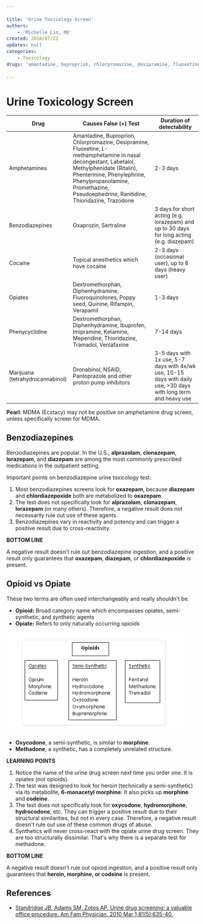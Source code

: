 ```yaml
---

title: 'Urine Toxicology Screen'
authors:
    - 'Michelle Lin, MD'
created: 2010/07/22
updates: null
categories:
    - Toxicology
drugs: 'amantadine, buproprion, chlorpromazine, desipramine, fluoxetine, labetalol, Methylphenidate, Phentermine, Phenylephrine, Phenylpropanolamine, Promethazine, Pseudoephedrine, Ranitidine, Thioridazine, trazodone, oxaprozin, sertraline, Dextromethorphan, Diphenhydramine, Quinine, Rifampin, Verapamil, Ibuprofen, Imipramine, Ketamine, Meperidine, Venlafaxine, Dronabinol, Pantoprazole, oxazepam, diazepam, chlordiazepoxide, alprazolam, clonazepam, lorazepam, morphine, codeine, hydrocodone, hydromorphone, oxycodone, oxymorphone, buprenorphine, fentanyl, methadone, tramadol'

---
```




# Urine Toxicology Screen

| **Drug** | **Causes False (+) Test** | **Duration of detectability** |
| --- | ---| --- |
| Amphetamines | Amantadine, Buproprion, Chlorpromazine, Desipramine, Fluoxetine, L-methamphetamine in nasal decongestant, Labetalol, Methylphenidate (Ritalin), Phentermine, Phenylephrine, Phenylpropanolamine, Promethazine, Pseudoephedrine, Ranitidine, Thioridazine, Trazodone | 2-3 days |
| Benzodiazepines | Oxaprozin, Sertraline | 3 days for short acting (e.g. lorazepam) and up to 30 days for long acting (e.g. diazepam) |
| Cocaine | Topical anesthetics which have cocaine | 2-3 days (occasional user), up to 8 days (heavy user) | 
| Opiates | Dextromethorphan, Diphenhydramine, Fluoroquinolones, Poppy seed, Quinine, Rifampin, Verapamil | 1-3 days |
| Phenycyclidine | Dextromethorphan, Diphenhydramine, Ibuprofen, Imipramine, Ketamine, Meperidine, Thioridazine, Tramadol, Venlafaxine | 7-14 days |
| Marijuana (tetrahydrocannabinol) | Dronabinol, NSAID, Pantoprazole and other proton pump inhibitors | 3-5 days with 1x use, 5-7 days with 4x/wk use, 10-15 days with daily use, >30 days with long term and heavy use |

**Pearl**:  MDMA (Ecstacy) may not be positive on amphetamine drug screen, unless specifically screen for MDMA. 

## Benzodiazepines

Benzodiazepines are popular. In the U.S., **alprazolam**, **clonazepam**, **lorazepam**, and **diazepam** are among the most commonly prescribed medications in the outpatient setting.

Important points on benzodiazepine urine toxicology test:

1.  Most benzodiazepines screens look for **oxazepam**, because **diazepam** and **chlordiazepoxide** both are metabolized to **oxazepam**.
2.  The test does not specifically look for **alprazolam**, **clonazepam**, **lorazepam** (or many others). Therefore, a negative result does not necessarily rule out use of these agents.
3.  Benzodiazepines vary in reactivity and potency and can trigger a positive result due to cross-reactivity.

**BOTTOM LINE**

A negative result doesn't rule out benzodiazepine ingestion, and a positive result only guarantees that **oxazepam**, **diazepam**, or **chlordiazepoxide** is present.

## Opioid vs Opiate

These two terms are often used interchangeably and really shouldn't be.

-   **Opioid:** Broad category name which encompasses opiates, semi-synthetic, and synthetic agents
-   **Opiate:** Refers to only naturally occurring opioids

![](image-1.png)
-   **Oxycodone**, a semi-synthetic, is similar to **morphine**.
-   **Methadone**, a synthetic, has a completely unrelated structure.

**LEARNING POINTS**

1.  Notice the name of the urine drug screen next time you order one. It is opiates (not opioids).
2.  The test was designed to look for heroin (technically a semi-synthetic) via its metabolite, **6-monacetyl morphine**. It also picks up **morphine** and **codeine**.
3.  The test does not specifically look for **oxycodone**, **hydromorphone**, **hydrocodone**, etc. They can trigger a positive result due to their structural similarities, but not in every case. Therefore, a negative result doesn't rule out use of these common drugs of abuse.
4.  Synthetics will never cross-react with the opiate urine drug screen. They are too structurally dissimilar. That's why there is a separate test for methadone.

**BOTTOM LINE**

A negative result doesn't rule out opioid ingestion, and a positive result only guarantees that **heroin, morphine, or codeine** is present.

## References

-   [Standridge JB, Adams SM, Zotos AP. Urine drug screening: a valuable office procedure. Am Fam Physician. 2010 Mar 1;81(5):635-40.](http://www.ncbi.nlm.nih.gov/pubmed/20187600)
